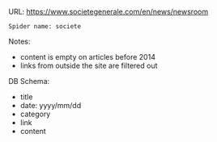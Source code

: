 URL: https://www.societegenerale.com/en/news/newsroom

    Spider name: societe

Notes:
- content is empty on articles before 2014
- links from outside the site are filtered out

DB Schema:
- title
- date: yyyy/mm/dd
- category
- link
- content